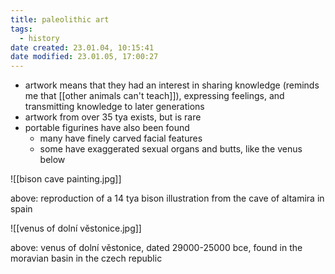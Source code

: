 ```yaml
---
title: paleolithic art
tags:
  - history
date created: 23.01.04, 10:15:41
date modified: 23.01.05, 17:00:27
---
```


- artwork means that they had an interest in sharing knowledge (reminds me that [[other animals can't teach]]), expressing feelings, and transmitting knowledge to later generations
- artwork from over 35 tya exists, but is rare
- portable figurines have also been found
	- many have finely carved facial features
	- some have exaggerated sexual organs and butts, like the venus below

![[bison cave painting.jpg]]

above: reproduction of a 14 tya bison illustration from the cave of altamira in spain

![[venus of dolní věstonice.jpg]]

above: venus of dolní věstonice, dated 29000-25000 bce, found in the moravian basin in the czech republic
